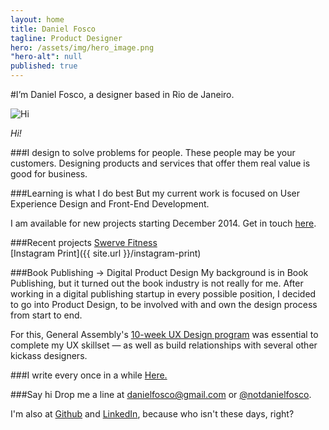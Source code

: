 ```yaml
---
layout: home
title: Daniel Fosco
tagline: Product Designer
hero: /assets/img/hero_image.png
"hero-alt": null
published: true
---
```


#I’m <span class="accent">Daniel Fosco</span>, a designer based in Rio de Janeiro.

![Hi](http://i.imgur.com/GMkqnNn.jpg)

<em>Hi!</em>

###I design to solve problems for people.
These people may be your customers. Designing products and services that offer them real value is good for business.

###Learning is what I do best
But my current work is focused on <span class="accent">User Experience Design</span> and <span class="accent">Front-End Development</span>.

I am available for new projects starting December 2014. Get in touch <a href="mailto:danielfosco@gmail.com?subject=Hi, let%E2%80%99s%20work%20together">here</a>.

###Recent projects
[Swerve Fitness](http://invis.io/9F1908XPY)     
[Instagram Print]({{ site.url }}/instagram-print)


###Book Publishing → Digital Product Design
 My background is in Book Publishing, but it turned out the book industry is not really for me. After working in a digital publishing startup in every possible position, I decided to go into Product Design, to be involved with and own the design process from start to end.

For this, General Assembly's [10-week UX Design program](https://generalassemb.ly/education/user-experience-design-immersive/new-york-city) was essential to complete my UX skillset — as well as build relationships with several other kickass designers.

###I write every once in a while
[Here.](http://danielfos.co/blog/) 

###Say hi
Drop me a line at <a href="#">danielfosco@gmail.com</a> or [@notdanielfosco](https://www.twitter.com/notdanielfosco). 

I'm also at [Github](https://github.com/dfosco) and [LinkedIn](https://www.linkedin.com/in/danielfosco/en), because who isn't these days, right?
